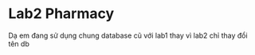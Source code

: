 # Lab2 Pharmacy
Dạ em đang sử dụng chung database cũ với lab1 thay vì lab2 chỉ thay đổi tên db
